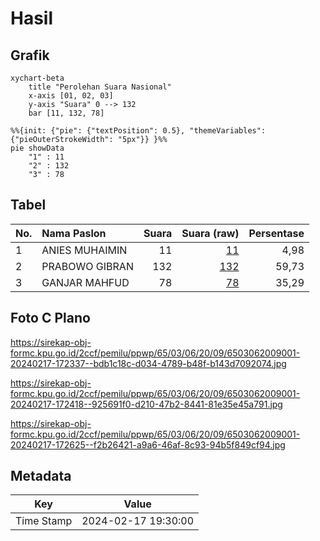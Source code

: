# Hasil

## Grafik

```mermaid
xychart-beta
    title "Perolehan Suara Nasional"
    x-axis [01, 02, 03]
    y-axis "Suara" 0 --> 132
    bar [11, 132, 78]
```

```mermaid
%%{init: {"pie": {"textPosition": 0.5}, "themeVariables": {"pieOuterStrokeWidth": "5px"}} }%%
pie showData
    "1" : 11
    "2" : 132
    "3" : 78
```

## Tabel

| No. | Nama Paslon    | Suara | Suara (raw) | Persentase |
|:--- |:-------------- | -----:| -----------:| ----------:|
| 1   | ANIES MUHAIMIN | 11    | [11][p-1]   | 4,98       |
| 2   | PRABOWO GIBRAN | 132   | [132][p-2]  | 59,73      |
| 3   | GANJAR MAHFUD  | 78    | [78][p-3]   | 35,29      |


[p-1]: https://github.com/gigit-pemilu/pemilu-2024/blob/main/pilpres/hitung-suara/sub/65-kalimantan-utara/sub/03-nunukan/sub/06-sebuku/sub/2009-melasu-baru/sub/001-tps/sub/paslon-1.txt
[p-2]: https://github.com/gigit-pemilu/pemilu-2024/blob/main/pilpres/hitung-suara/sub/65-kalimantan-utara/sub/03-nunukan/sub/06-sebuku/sub/2009-melasu-baru/sub/001-tps/sub/paslon-2.txt
[p-3]: https://github.com/gigit-pemilu/pemilu-2024/blob/main/pilpres/hitung-suara/sub/65-kalimantan-utara/sub/03-nunukan/sub/06-sebuku/sub/2009-melasu-baru/sub/001-tps/sub/paslon-3.txt

## Foto C Plano

https://sirekap-obj-formc.kpu.go.id/2ccf/pemilu/ppwp/65/03/06/20/09/6503062009001-20240217-172337--bdb1c18c-d034-4789-b48f-b143d7092074.jpg

https://sirekap-obj-formc.kpu.go.id/2ccf/pemilu/ppwp/65/03/06/20/09/6503062009001-20240217-172418--925691f0-d210-47b2-8441-81e35e45a791.jpg

https://sirekap-obj-formc.kpu.go.id/2ccf/pemilu/ppwp/65/03/06/20/09/6503062009001-20240217-172625--f2b26421-a9a6-46af-8c93-94b5f849cf94.jpg


## Metadata

| Key        | Value               |
| ---------- | ------------------- |
| Time Stamp | 2024-02-17 19:30:00 |



